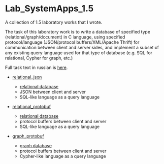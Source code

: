 # Lab_SystemApps_1.5

A collection of 1.5 laboratory works that I wrote.

The task of this laboratory work is to write a database of specified type (relational/graph/document)
in C language, using specified protocol/language (JSON/protocol buffers/XML/Apache Thrift)
for communication between client and server sides, and implement a subset of any existing
query language used for that type of database (e.g. SQL for relational, Cypher for graph, etc.)

Full task text in russian is [here](spo-lab-1.5.pdf).

- [relational_json](relational_json)
  - [relational database](https://en.wikipedia.org/wiki/Relational_database)
  - JSON between client and server
  - SQL-like language as a query language

- [relational_protobuf](relational_protobuf)
  - [relational database](https://en.wikipedia.org/wiki/Relational_database)
  - protocol buffers between client and server
  - SQL-like language as a query language

- [graph_protobuf](graph_protobuf)
  - [graph database](https://en.wikipedia.org/wiki/Graph_database)
  - protocol buffers between client and server
  - Cypher-like language as a query language
